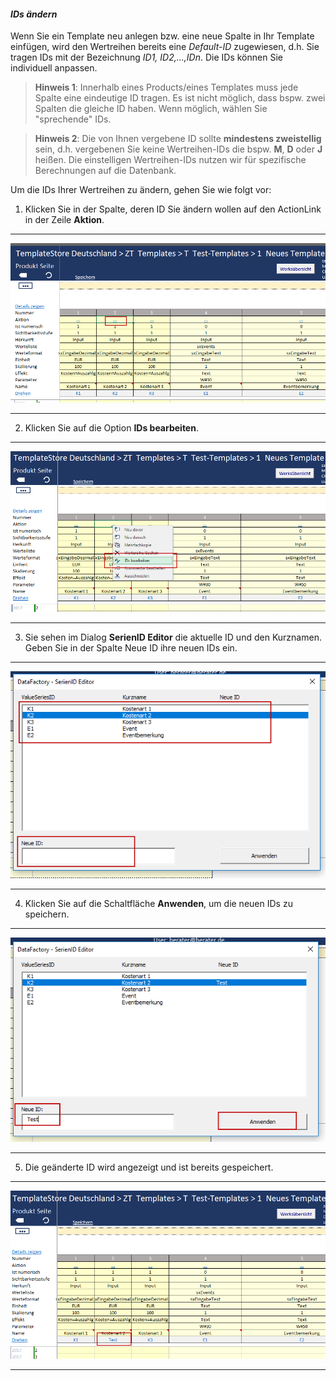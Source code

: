 #### *IDs ändern* 

Wenn Sie ein Template neu anlegen bzw. eine neue Spalte in Ihr Template einfügen, wird den Wertreihen bereits eine *Default-ID* zugewiesen, d.h. Sie tragen IDs mit der Bezeichnung *ID1, ID2,...,IDn*. Die IDs können Sie individuell anpassen.

>**Hinweis 1**: Innerhalb eines Products/eines Templates muss jede Spalte eine eindeutige ID tragen. Es ist nicht möglich, dass bspw. zwei Spalten die gleiche ID haben. Wenn möglich, wählen Sie "sprechende" IDs.

>**Hinweis 2**: Die von Ihnen vergebene ID sollte **mindestens zweistellig** sein, d.h. vergebenen Sie keine Wertreihen-IDs die bspw. **M**, **D** oder **J** heißen. Die einstelligen Wertreihen-IDs nutzen wir für spezifische Berechnungen auf die Datenbank.

Um die IDs Ihrer Wertreihen zu ändern, gehen Sie wie folgt vor: 

1) Klicken Sie in der Spalte, deren ID Sie ändern wollen auf den ActionLink in der Zeile **Aktion**.  

---
![](/assets/t22.png)  

---  
   
2) Klicken Sie auf die Option **IDs bearbeiten**.  

---
![](/assets/t30.png)

---

3) Sie sehen im Dialog **SerienID Editor** die aktuelle ID und den Kurznamen. Geben Sie in der Spalte Neue ID ihre neuen IDs ein.  

---
![](/assets/t31.png)

---

4) Klicken Sie auf die Schaltfläche **Anwenden**, um die neuen IDs zu speichern.  

---
![](/assets/t32.png)

---

5) Die geänderte ID wird angezeigt und ist bereits gespeichert.

---
![](/assets/t33.png)

---



 
